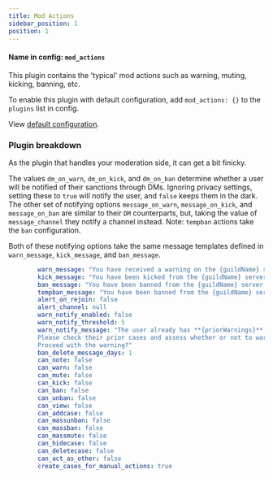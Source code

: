 ```yaml
---
title: Mod Actions
sidebar_position: 1
position: 1
---
```


#### Name in config: `mod_actions`

This plugin contains the 'typical' mod actions such as warning, muting, kicking, banning, etc.

To enable this plugin with default configuration, add `mod_actions: {}` to
the `plugins` list in config.

View [default configuration](https://zeppelin.gg/docs/plugins/mod_actions/configuration).

### Plugin breakdown

As the plugin that handles your moderation side, it can get a bit finicky.

The values `dm_on_warn`, `dm_on_kick`, and `dm_on_ban` determine whether a user will be notified of their sanctions
through DMs. Ignoring privacy settings, setting these to `true` will notify the user, and `false` keeps them in the
dark. The other set of notifying options `message_on_warn`, `message_on_kick`, and `message_on_ban` are similar to their `DM`
counterparts, but, taking the value of `message_channel` they notify a channel instead. Note: `tempban` actions take the
`ban` configuration.

Both of these notifying options take the same message templates defined in `warn_message`, `kick_message`, and
`ban_message`.

```yaml title="https://zeppelin.gg/docs/plugins/mod_actions/configuration"
        warn_message: "You have received a warning on the {guildName} server: {reason}"
        kick_message: "You have been kicked from the {guildName} server. Reason given: {reason}"
        ban_message: "You have been banned from the {guildName} server. Reason given: {reason}"
        tempban_message: "You have been banned from the {guildName} server for {banTime}. Reason given: {reason}"
        alert_on_rejoin: false
        alert_channel: null
        warn_notify_enabled: false
        warn_notify_threshold: 5
        warn_notify_message: "The user already has **{priorWarnings}** warnings!
        Please check their prior cases and assess whether or not to warn anyways.
        Proceed with the warning?"
        ban_delete_message_days: 1
        can_note: false
        can_warn: false
        can_mute: false
        can_kick: false
        can_ban: false
        can_unban: false
        can_view: false
        can_addcase: false
        can_massunban: false
        can_massban: false
        can_massmute: false
        can_hidecase: false
        can_deletecase: false
        can_act_as_other: false
        create_cases_for_manual_actions: true
```
